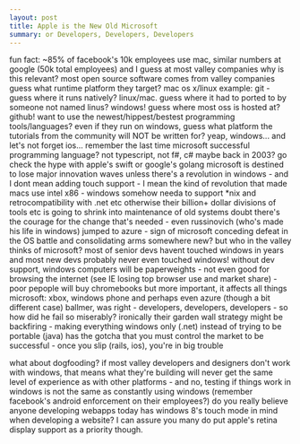 ```yaml
---
layout: post
title: Apple is the New Old Microsoft
summary: or Developers, Developers, Developers
---
```


fun fact: ~85% of facebook's 10k employees use mac, similar numbers at
google (50k total employees) and I guess at most valley companies
why is this relevant? most open source software comes from valley companies
guess what runtime platform they target? mac os x/linux
example: git - guess where it runs natively? linux/mac. guess where it
had to ported to by someone not named linus? windows!
guess where most oss is hosted at? github!
want to use the newest/hippest/bestest programming tools/languages?
even if they run on windows, guess what platform the tutorials from
the community will NOT be written for? yeap, windows...
and let's not forget ios... remember the last time microsoft
successful programming language? not typescript, not f#, c# maybe back
in 2003? go check the hype with apple's swift or google's golang
microsoft is destined to lose major innovation waves unless there's a
revolution in windows - and I dont mean adding touch support - I mean
the kind of revolution that made macs use intel x86 - windows somehow
needa to support *nix and retrocompatibility with .net etc
otherwise their billion+ dollar divisions of tools etc is going to
shrink into maintenance of old systems
doubt there's the courage for the change that's needed - even
russinovich (who's made his life in windows) jumped to azure - sign of
microsoft conceding defeat in the OS battle and consolidating arms
somewhere new?
but who in the valley thinks of microsoft? most of senior devs havent
touched windows in years and most new devs probably never even touched
windows!
without dev support, windows computers will be paperweights - not even
good for browsing the internet (see IE losing top browser use and
market share) - poor pepople will buy chromebooks
but more important, it affects all things microsoft: xbox, windows
phone and perhaps even azure (though a bit different case)
ballmer, was right - developers, developers, developers - so how did
he fail so miserably?
ironically their garden wall strategy might be backfiring - making
everything windows only (.net) instead of trying to be portable (java)
 has the gotcha that you must control the market to be successful -
once you slip (rails, ios), you're in big trouble



what about dogfooding? if most valley developers and designers don't work
with windows, that means what they're building will never get the same
level of experience as with other platforms - and no, testing if things
work in windows is not the same as constantly using windows (remember
facebook's android enforcement on their employees?)
do you really believe anyone developing webapps today has windows 8's
touch mode in mind when developing a website? I can assure you many do
put apple's retina display support as a priority though.


